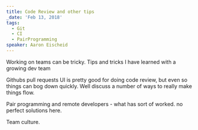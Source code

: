 ```yaml
---
title: Code Review and other tips
_date: 'Feb 13, 2018'
tags:
  - Git
  - CI
  - PairProgramming
speaker: Aaron Eischeid
---
```


Working on teams can be tricky. Tips and tricks I have learned with a growing
dev team

Githubs pull requests UI is pretty good for doing code review, but even so
things can bog down quickly. Well discuss a number of ways to really make
things flow.

Pair programming and remote developers - what has sort of worked. no perfect
solutions here.

Team culture.
